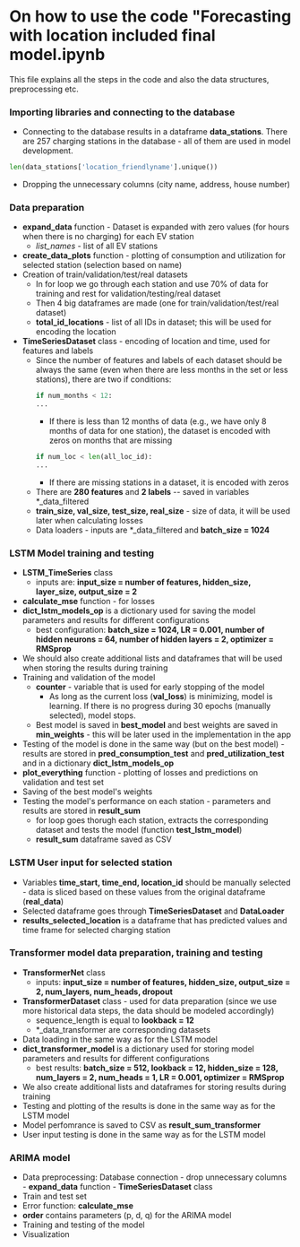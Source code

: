 # On how to use the code "Forecasting with location included final model.ipynb
This file explains all the steps in the code and also the data structures, preprocessing etc.

### Importing libraries and connecting to the database
* Connecting to the database results in a dataframe **data_stations**. There are 257 charging stations in the database - all of them are used in model development.

```python
len(data_stations['location_friendlyname'].unique())
```
* Dropping the unnecessary columns (city name, address, house number)

### Data preparation
* **expand_data** function - Dataset is expanded with zero values (for hours when there is no charging) for each EV station
  * *list_names* - list of all EV stations
* **create_data_plots** function - plotting of consumption and utilization for selected station (selection based on name)
* Creation of train/validation/test/real datasets
  *  In for loop we go through each station and use 70% of data for training and rest for validation/testing/real dataset
  *  Then 4 big dataframes are made (one for train/validation/test/real dataset)
  *  **total_id_locations** - list of all IDs in dataset; this will be used for encoding the location
* **TimeSeriesDataset** class - encoding of location and time, used for features and labels
  * Since the number of features and labels of each dataset should be always the same (even when there are less months in the set or less stations), there are two if conditions:
    ```python
    if num_months < 12:
    ...
    ```
    * If there is less than 12 months of data (e.g., we have only 8 months of data for one station), the dataset is encoded with zeros on months that are missing
    ```python
    if num_loc < len(all_loc_id):
    ...
    ```
    * If there are missing stations in a dataset, it is encoded with zeros
  * There are **280 features** and **2 labels** -- saved in variables *_data_filtered
  * **train_size, val_size, test_size, real_size** - size of data, it will be used later when calculating losses
  * Data loaders - inputs are *_data_filtered and **batch_size = 1024**
 
### LSTM Model training and testing
* **LSTM_TimeSeries** class
  * inputs are: **input_size = number of features, hidden_size, layer_size, output_size = 2**
* **calculate_mse** function - for losses
* **dict_lstm_models_op** is a dictionary used for saving the model parameters and results for different configurations
  * best configuration: **batch_size = 1024, LR = 0.001, number of hidden neurons = 64, number of hidden layers = 2, optimizer = RMSprop**
* We should also create additional lists and dataframes that will be used when storing the results during training
* Training and validation of the model
  * **counter** - variable that is used for early stopping of the model
    * As long as the current loss (**val_loss**) is minimizing, model is learning. If there is no progress during 30 epochs (manually selected), model stops.
  * Best model is saved in **best_model** and best weights are saved in **min_weights** - this will be later used in the implementation in the app
* Testing of the model is done in the same way (but on the best model) - results are stored in **pred_consumption_test** and **pred_utilization_test** and in a dictionary **dict_lstm_models_op**
* **plot_everything** function - plotting of losses and predictions on validation and test set
* Saving of the best model's weights
* Testing the model's performance on each station - parameters and results are stored in **result_sum**
  * for loop goes thorugh each station, extracts the corresponding dataset and tests the model (function **test_lstm_model**)
  * **result_sum** dataframe saved as CSV
 
### LSTM User input for selected station
* Variables **time_start, time_end, location_id** should be manually selected - data is sliced based on these values from the original dataframe (**real_data**)
* Selected dataframe goes through **TimeSeriesDataset** and **DataLoader**
* **results_selected_location** is a dataframe that has predicted values and time frame for selected charging station

### Transformer model data preparation, training and testing
* **TransformerNet** class
  * inputs: **input_size = number of features, hidden_size, output_size = 2, num_layers, num_heads, dropout**
* **TransformerDataset** class - used for data preparation (since we use more historical data steps, the data should be modeled accordingly)
  * sequence_length is equal to **lookback = 12**
  * *_data_transformer are corresponding datasets
* Data loading in the same way as for the LSTM model
* **dict_transformer_model** is a dictionary used for storing model parameters and results for different configurations
  * best results: **batch_size = 512, lookback = 12, hidden_size = 128, num_layers = 2, num_heads = 1, LR = 0.001, optimizer = RMSprop**
* We also create additional lists and dataframes for storing results during training
* Testing and plotting of the results is done in the same way as for the LSTM model
* Model perfomrance is saved to CSV as **result_sum_transformer**
* User input testing is done in the same way as for the LSTM model

### ARIMA model
* Data preprocessing: Database connection - drop unnecessary columns - **expand_data** function - **TimeSeriesDataset** class
* Train and test set
* Error function: **calculate_mse**
* **order** contains parameters (p, d, q) for the ARIMA model
* Training and testing of the model
* Visualization

